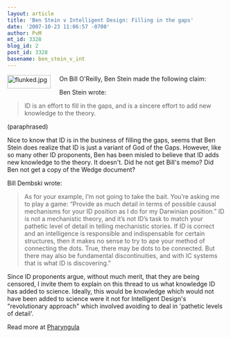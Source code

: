 ```yaml
---
layout: article
title: 'Ben Stein v Intelligent Design: Filling in the gaps'
date: '2007-10-23 11:06:57 -0700'
author: PvM
mt_id: 3328
blog_id: 2
post_id: 3328
basename: ben_stein_v_int
---
```

[<img src="/PT/uploads/2007/flunked-thumb-100x31.jpg" alt="flunked.jpg" width="100" height="31" style="float: left; margin: 0 20px 20px 0;" class="mt-image-left" />](http://pandasthumb.org/archives/flunked5.html)On Bill O'Reilly, Ben Stein made the following claim:

Ben Stein wrote:

> ID is an effort to fill in the gaps, and is a sincere effort to add new knowledge to the theory.

 (paraphrased)

Nice to know that ID is in the business of filling the gaps, seems that Ben Stein does realize that ID is just a variant of God of the Gaps. However, like so many other ID proponents, Ben has been misled to believe that ID adds new knowledge to the theory. It doesn't. Did he not get Bill's memo? Did Ben not get a copy of the Wedge document? 

Bill Dembski wrote:

> As for your example, I’m not going to take the bait. You’re asking me to play a game: “Provide as much detail in terms of possible causal mechanisms for your ID position as I do for my Darwinian position.” ID is not a mechanistic theory, and it’s not ID’s task to match your pathetic level of detail in telling mechanistic stories. If ID is correct and an intelligence is responsible and indispensable for certain structures, then it makes no sense to try to ape your method of connecting the dots. True, there may be dots to be connected. But there may also be fundamental discontinuities, and with IC systems that is what ID is discovering.”

Since ID proponents argue, without much merit, that they are being censored, I invite them to explain on this thread to us what knowledge ID has added to science. Ideally, this would be knowledge which would not have been added to science were it not for Intelligent Design's "revolutionary approach" which involved avoiding to deal in 'pathetic levels of detail'.

Read more at [Pharyngula](http://scienceblogs.com/pharyngula/2007/10/two_people_vying_to_outstupid.php#more)
